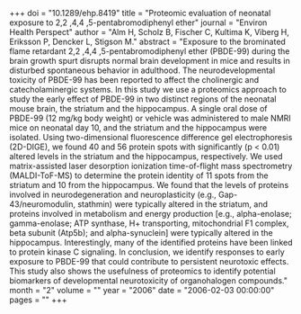 +++
doi = "10.1289/ehp.8419"
title = "Proteomic evaluation of neonatal exposure to 2,2 ,4,4 ,5-pentabromodiphenyl ether"
journal = "Environ Health Perspect"
author = "Alm H, Scholz B, Fischer C, Kultima K, Viberg H, Eriksson P, Dencker L, Stigson M."
abstract = "Exposure to the brominated flame retardant 2,2 ,4,4 ,5-pentabromodiphenyl ether (PBDE-99) during the brain growth spurt disrupts normal brain development in mice and results in disturbed spontaneous behavior in adulthood. The neurodevelopmental toxicity of PBDE-99 has been reported to affect the cholinergic and catecholaminergic systems. In this study we use a proteomics approach to study the early effect of PBDE-99 in two distinct regions of the neonatal mouse brain, the striatum and the hippocampus. A single oral dose of PBDE-99 (12 mg/kg body weight) or vehicle was administered to male NMRI mice on neonatal day 10, and the striatum and the hippocampus were isolated. Using two-dimensional fluorescence difference gel electrophoresis (2D-DIGE), we found 40 and 56 protein spots with significantly (p < 0.01) altered levels in the striatum and the hippocampus, respectively. We used matrix-assisted laser desorption ionization time-of-flight mass spectrometry (MALDI-ToF-MS) to determine the protein identity of 11 spots from the striatum and 10 from the hippocampus. We found that the levels of proteins involved in neurodegeneration and neuroplasticity (e.g., Gap-43/neuromodulin, stathmin) were typically altered in the striatum, and proteins involved in metabolism and energy production [e.g., alpha-enolase; gamma-enolase; ATP synthase, H+ transporting, mitochondrial F1 complex, beta subunit (Atp5b); and alpha-synuclein] were typically altered in the hippocampus. Interestingly, many of the identified proteins have been linked to protein kinase C signaling. In conclusion, we identify responses to early exposure to PBDE-99 that could contribute to persistent neurotoxic effects. This study also shows the usefulness of proteomics to identify potential biomarkers of developmental neurotoxicity of organohalogen compounds."
month = "2"
volume = ""
year = "2006"
date = "2006-02-03 00:00:00"
pages = ""
+++

